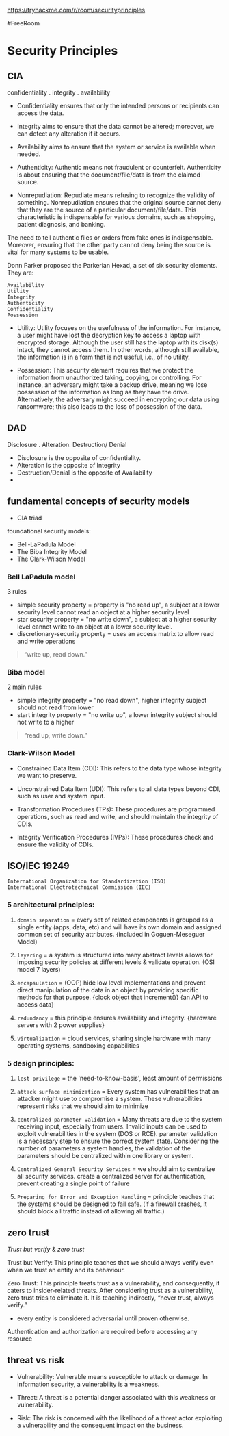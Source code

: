 https://tryhackme.com/r/room/securityprinciples

#FreeRoom 

# Security Principles

## CIA 

confidentiality . integrity . availability


- Confidentiality ensures that only the intended persons or recipients can access the data.
- Integrity aims to ensure that the data cannot be altered; moreover, we can detect any alteration if it occurs.
- Availability aims to ensure that the system or service is available when needed.

- Authenticity: Authentic means not fraudulent or counterfeit. Authenticity is about ensuring that the document/file/data is from the claimed source.

- Nonrepudiation: Repudiate means refusing to recognize the validity of something. Nonrepudiation ensures that the original source cannot deny that they are the source of a particular document/file/data. This characteristic is indispensable for various domains, such as shopping, patient diagnosis, and banking.

The need to tell authentic files or orders from fake ones is indispensable. Moreover, ensuring that the other party cannot deny being the source is vital for many systems to be usable.


Donn Parker proposed the Parkerian Hexad, a set of six security elements. They are:

```
Availability
Utility
Integrity
Authenticity
Confidentiality
Possession
```



- Utility: Utility focuses on the usefulness of the information. For instance, a user might have lost the decryption key to access a laptop with encrypted storage. Although the user still has the laptop with its disk(s) intact, they cannot access them. In other words, although still available, the information is in a form that is not useful, i.e., of no utility.

- Possession: This security element requires that we protect the information from unauthorized taking, copying, or controlling. For instance, an adversary might take a backup drive, meaning we lose possession of the information as long as they have the drive. Alternatively, the adversary might succeed in encrypting our data using ransomware; this also leads to the loss of possession of the data.






## DAD 

Disclosure . Alteration. Destruction/ Denial

- Disclosure is the opposite of confidentiality.
- Alteration is the opposite of Integrity
- Destruction/Denial is the opposite of Availability
- 



## fundamental concepts of security models

- CIA triad 

foundational security models:

- Bell-LaPadula Model
- The Biba Integrity Model
- The Clark-Wilson Model


### Bell LaPadula model

3 rules

- simple security property = property is "no read up", a subject at a lower security level cannot read an object at a higher security level
- star security property = "no write down",  a subject at a higher security level cannot write to an object at a lower security level.
- discretionary-security property = uses an access matrix to allow read and write operations

> “write up, read down.” 


### Biba model 

2 main rules

- simple integrity property = "no read down", higher integrity subject should not read from lower 
- start integrity property = "no write up", a lower integrity subject should not write to a higher 

> “read up, write down.”


### Clark-Wilson Model

- Constrained Data Item (CDI): This refers to the data type whose integrity we want to preserve.

- Unconstrained Data Item (UDI): This refers to all data types beyond CDI, such as user and system input.

- Transformation Procedures (TPs): These procedures are programmed operations, such as read and write, and should maintain the integrity of CDIs.

- Integrity Verification Procedures (IVPs): These procedures check and ensure the validity of CDIs.




## ISO/IEC 19249

```
International Organization for Standardization (ISO)
International Electrotechnical Commission (IEC)
```


### 5 architectural principles:

1. `domain separation` = every set of related components is grouped as a single entity (apps, data, etc) and will have its own domain and assigned common set of security attributes. {included in Goguen-Meseguer Model}

2. `layering` =  a system is structured into many abstract levels allows for imposing security policies at different levels & validate operation. (OSI model 7 layers)

3. `encapsulation` = (OOP) hide low level implementations and prevent direct manipulation of the data in an object by providing specific methods for that purpose. {clock object that increment()} {an API to access data}

4. `redundancy` = this principle ensures availability and integrity. {hardware servers with 2 power supplies}

5. `virtualization` = cloud services, sharing single hardware with many operating systems, sandboxing capabilities


### 5 design principles:

1. `lest privilege` = the 'need-to-know-basis', least amount of permissions

2. `attack surface minimization` = Every system has vulnerabilities that an attacker might use to compromise a system. These vulnerabilities represent risks that we should aim to minimize

3. `centralized parameter validation` = Many threats are due to the system receiving input, especially from users.  Invalid inputs can be used to exploit vulnerabilities in the system (DOS or RCE). parameter validation is a necessary step to ensure the correct system state. Considering the number of parameters a system handles, the validation of the parameters should be centralized within one library or system.

4. `Centralized General Security Services` = we should aim to centralize all security services. create a centralized server for authentication, prevent creating a single point of failure

5. `Preparing for Error and Exception Handling` = principle teaches that the systems should be designed to fail safe. (if a firewall crashes, it should block all traffic instead of allowing all traffic.)



## zero trust 

_Trust but verify_ & _zero trust_

Trust but Verify: This principle teaches that we should always verify even when we trust an entity and its behaviour.

Zero Trust: This principle treats trust as a vulnerability, and consequently, it caters to insider-related threats. After considering trust as a vulnerability, zero trust tries to eliminate it. It is teaching indirectly, “never trust, always verify.”

- every entity is considered adversarial until proven otherwise.

Authentication and authorization are required before accessing any resource





## threat vs risk

- Vulnerability: Vulnerable means susceptible to attack or damage. In information security, a vulnerability is a weakness.

- Threat: A threat is a potential danger associated with this weakness or vulnerability.

- Risk: The risk is concerned with the likelihood of a threat actor exploiting a vulnerability and the consequent impact on the business.
















